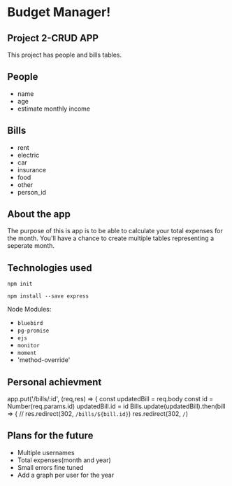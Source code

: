 # Budget Manager!

## Project 2-CRUD APP

This project has people and bills tables.

## People
- name
- age
- estimate monthly income

## Bills

- rent
- electric
- car
- insurance
- food
- other
- person_id

## About the app

The purpose of this is app is to be able to calculate your total expenses for the month. You'll have a chance to create multiple tables representing a seperate month.

## Technologies used

`npm init`

`npm install --save express`

Node Modules:
- `bluebird`
- `pg-promise`
- `ejs`
- `monitor`
- `moment`
- 'method-override'

## Personal achievment

app.put('/bills/:id', (req,res) => {
    const updatedBill = req.body
    const id = Number(req.params.id)
    updatedBill.id = id
    Bills.update(updatedBill).then(bill => {
        // res.redirect(302, `/bills/${bill.id}`)
        res.redirect(302, `/`)

## Plans for the future

- Multiple usernames
- Total expenses(month and year)
- Small errors fine tuned
- Add a graph per user for the year